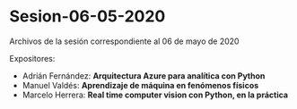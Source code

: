# Sesion-06-05-2020
Archivos de la sesión correspondiente al 06 de mayo de 2020

Expositores:
*  Adrián Fernández: **Arquitectura Azure para analítica con Python**
*  Manuel Valdés: **Aprendizaje de máquina en fenómenos físicos**
*  Marcelo Herrera: **Real time computer vision con Python, en la práctica**

